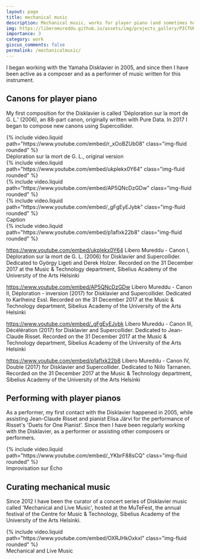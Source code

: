 ```yaml
---
layout: page
title: mechanical music
description: Mechanical music, works for player piano (and sometimes human performers)
img: https://liberomureddu.github.io/assets/img/projects_gallery/PICTURE_Disklavier_Youtube_Website_001_1500_1500.jpg
importance: 3
category: work
giscus_comments: false
permalink: /mechanicalmusic/
---
```

I began working with the Yamaha Disklavier in 2005, and since then I have been active as a composer and as a performer of music written for this instrument.

## Canons for player piano

My first composition for the Disklavier is called 'Déploration sur la mort de G. L.' (2006), an 88-part canon, originally written with Pure Data. In 2017 I began to compose new canons using Supercollider.


<div class="row">
    <div class="col-sm mt-3 mt-md-0">
        {% include video.liquid path="https://www.youtube.com/embed/r_xOoBZUb08" class="img-fluid rounded" %}
    </div>
</div>
<div class="caption">
   Déploration sur la mort de G. L., original version
</div>

<div class="row">
    <div class="col-sm mt-3 mt-md-0">
        {% include video.liquid path="https://www.youtube.com/embed/ukplekx0Y64" class="img-fluid rounded" %}
    </div>
    <div class="col-sm mt-3 mt-md-0">
        {% include video.liquid path="https://www.youtube.com/embed/AP5QNcDzGDw" class="img-fluid rounded" %}
    </div>
</div>

<div class="row">
    <div class="col-sm mt-3 mt-md-0">
        {% include video.liquid path="https://www.youtube.com/embed/_gFgEyEJybk" class="img-fluid rounded" %}
        <div class="caption">
        Caption
        </div>
    </div>
    <div class="col-sm mt-3 mt-md-0">
        {% include video.liquid path="https://www.youtube.com/embed/p1aflxk22b8" class="img-fluid rounded" %}
    </div>
</div>

</div>


https://www.youtube.com/embed/ukplekx0Y64
Libero Mureddu - Canon I, Déploration sur la mort de G. L. (2006) for Disklavier and Supercollider.
Dedicated to György Ligeti and Derek Holzer.
Recorded on the 31 December 2017 at the Music & Technology department,  Sibelius Academy of the University of the Arts Helsinki


https://www.youtube.com/embed/AP5QNcDzGDw
Libero Mureddu - Canon II, Déploration - inversion (2017) for Disklavier and Supercollider.
Dedicated to Karlheinz Essl.
Recorded on the 31 December 2017 at the Music & Technology department,  Sibelius Academy of the University of the Arts Helsinki


https://www.youtube.com/embed/_gFgEyEJybk
Libero Mureddu - Canon III, Décélération (2017) for Disklavier and Supercollider.
Dedicated to Jean-Claude Risset.
Recorded on the 31 December 2017 at the Music & Technology department,  Sibelius Academy of the University of the Arts Helsinki



https://www.youtube.com/embed/p1aflxk22b8
Libero Mureddu - Canon IV, Double (2017) for Disklavier and Supercollider.
Dedicated to Niilo Tarnanen.
Recorded on the 31 December 2017 at the Music & Technology department,  Sibelius Academy of the University of the Arts Helsinki


## Performing with player pianos
As a performer, my first contact with the Disklavier happened in 2005, while assisting Jean-Claude Risset and pianist Elisa Järvi for the performance of Risset's 'Duets for One Pianist'. Since then I have been regularly working with the Disklavier, as a performer or assisting other composers or performers.

<div class="row">
    <div class="col-sm mt-3 mt-md-0">
        {% include video.liquid path="https://www.youtube.com/embed/_YKbrF88sCQ" class="img-fluid rounded" %}
    </div>
</div>
<div class="caption">
   Improvisation sur Écho
</div>

## Curating mechanical music

Since 2012 I have been the curator of a concert series of Disklavier music called 'Mechanical and Live Music', hosted at the MuTeFest, the annual festival of the Centre for Music & Technology, Sibelius Academy of the University of the Arts Helsinki.


<div class="row">
    <div class="col-sm mt-3 mt-md-0">
        {% include video.liquid path="https://www.youtube.com/embed/OXRJHkOxkxI" class="img-fluid rounded" %}
    </div>
</div>
<div class="caption">
   Mechanical and Live Music
</div>

